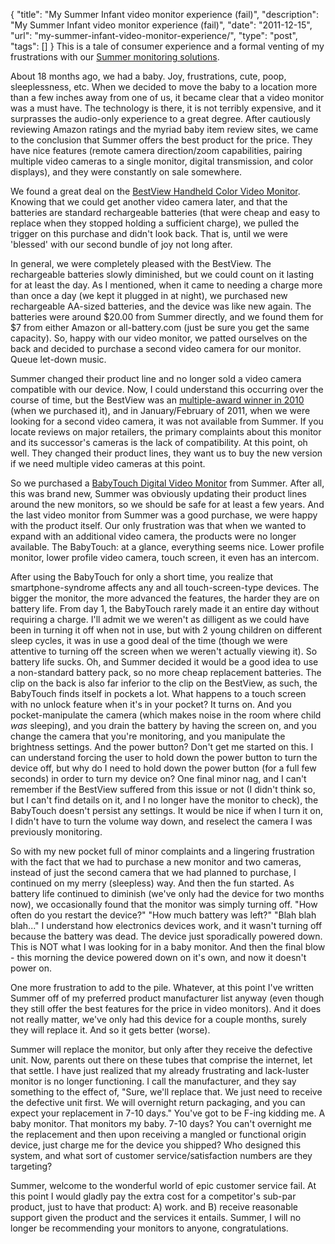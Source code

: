 {
  "title": "My Summer Infant video monitor experience (fail)",
  "description": "My Summer Infant video monitor experience (fail)",
  "date": "2011-12-15",
  "url": "my-summer-infant-video-monitor-experience/",
  "type": "post",
  "tags": []
}
This is a tale of consumer experience and a formal venting of my frustrations with our [Summer monitoring solutions](http://www.summerinfant.com/Products/Monitoring.aspx?pagesize=0).  

About 18 months ago, we had a baby.  Joy, frustrations, cute, poop, sleeplessness, etc. When we decided to move the baby to a location more than a few inches away from one of us, it became clear that a video monitor was a must have. The technology is there, it is not terribly expensive, and it surprasses the audio-only experience to a great degree. After cautiously reviewing Amazon ratings and the myriad baby item review sites, we came to the conclusion that Summer offers the best product for the price. They have nice features (remote camera direction/zoom capabilities, pairing multiple video cameras to a single monitor, digital transmission, and color displays), and they were constantly on sale somewhere.  

We found a great deal on the [BestView Handheld Color Video Monitor](http://www.summerinfant.com/Products/Monitoring/Video-Monitors/BestView%E2%84%A2-Handheld-Color-Video-Monitor.aspx). Knowing that we could get another video camera later, and that the batteries are standard rechargeable batteries (that were cheap and easy to replace when they stopped holding a sufficient charge), we pulled the trigger on this purchase and didn't look back. That is, until we were 'blessed' with our second bundle of joy not long after. 

In general, we were completely pleased with the BestView. The rechargeable batteries slowly diminished, but we could count on it lasting for at least the day. As I mentioned, when it came to needing a charge more than once a day (we kept it plugged in at night), we purchased new rechargeable AA-sized batteries, and the device was like new again. The batteries were around $20.00 from Summer directly, and we found them for $7 from either Amazon or all-battery.com (just be sure you get the same capacity). So, happy with our video monitor, we patted ourselves on the back and decided to purchase a second video camera for our monitor. Queue let-down music.

Summer changed their product line and no longer sold a video camera compatible with our device.  Now, I could understand this occurring over the course of time, but the BestView was an [multiple-award winner in 2010](http://www.summerinfant.com/Home/Our-Company/Awards.aspx#2) (when we purchased it), and in January/February of 2011, when we were looking for a second video camera, it was not available from Summer. If you locate reviews on major retailers, the primary complaints about this monitor and its successor's cameras is the lack of compatibility. At this point, oh well. They changed their product lines, they want us to buy the new version if we need multiple video cameras at this point. 

So we purchased a [BabyTouch Digital Video Monitor](http://www.summerinfant.com/Products/Monitoring/Video-Monitors/BabyTouch-Digital-Video-Monitor.aspx) from Summer. After all, this was brand new, Summer was obviously updating their product lines around the new monitors, so we should be safe for at least a few years. And the last video monitor from Summer was a good purchase, we were happy with the product itself. Our only frustration was that when we wanted to expand with an additional video camera, the products were no longer available. The BabyTouch: at a glance, everything seems nice. Lower profile monitor, lower profile video camera, touch screen, it even has an intercom. 

After using the BabyTouch for only a short time, you realize that smartphone-syndrome affects any and all touch-screen-type devices. The bigger the monitor, the more advanced the features, the harder they are on battery life. From day 1, the BabyTouch rarely made it an entire day without requiring a charge. I'll admit we we weren't as dilligent as we could have been in turning it off when not in use, but with 2 young children on different sleep cycles, it was in use a good deal of the time (though we were attentive to turning off the screen when we weren't actually viewing it). So battery life sucks. Oh, and Summer decided it would be a good idea to use a non-standard battery pack, so no more cheap replacement batteries. The clip on the back is also far inferior to the clip on the BestView, as such, the BabyTouch finds itself in pockets a lot. What happens to a touch screen with no unlock feature when it's in your pocket? It turns on. And you pocket-manipulate the camera (which makes noise in the room where child _was_ sleeping), and you drain the battery by having the screen on, and you change the camera that you're monitoring, and you manipulate the brightness settings. And the power button? Don't get me started on this. I can understand forcing the user to hold down the power button to turn the device off, but why do I need to hold down the power button (for a full few seconds) in order to turn my device on?  One final minor nag, and I can't remember if the BestView suffered from this issue or not (I didn't think so, but I can't find details on it, and I no longer have the monitor to check), the BabyTouch doesn't persist any settings. It would be nice if when I turn it on, I didn't have to turn the volume way down, and reselect the camera I was previously monitoring.

So with my new pocket full of minor complaints and a lingering frustration with the fact that we had to purchase a new monitor and two cameras, instead of just the second camera that we had planned to purchase, I continued on my merry (sleepless) way. And then the fun started. As battery life continued to diminish (we've only had the device for two months now), we occasionally found that the monitor was simply turning off. "How often do you restart the device?" "How much battery was left?" "Blah blah blah..." I understand how electronics devices work, and it wasn't turning off because the battery was dead. The device just sporadically powered down. This is NOT what I was looking for in a baby monitor. And then the final blow - this morning the device powered down on it's own, and now it doesn't power on.

One more frustration to add to the pile. Whatever, at this point I've written Summer off of my preferred product manufacturer list anyway (even though they still offer the best features for the price in video monitors). And it does not really matter, we've only had this device for a couple months, surely they will replace it. And so it gets better (worse).

Summer will replace the monitor, but only after they receive the defective unit. Now, parents out there on these tubes that comprise the internet, let that settle. I have just realized that my already frustrating and lack-luster monitor is no longer functioning. I call the manufacturer, and they say something to the effect of, "Sure, we'll replace that. We just need to receive the defective unit first. We will overnight return packaging, and you can expect your replacement in 7-10 days." You've got to be F-ing kidding me. A baby monitor. That monitors my baby. 7-10 days? You can't overnight me the replacement and then upon receiving a mangled or functional origin device, just charge me for the device you shipped? Who designed this system, and what sort of customer service/satisfaction numbers are they targeting?

Summer, welcome to the wonderful world of epic customer service fail. At this point I would gladly pay the extra cost for a competitor's sub-par product, just to have that product: A) work. and B) receive reasonable support given the product and the services it entails. Summer, I will no longer be recommending your monitors to anyone, congratulations.
